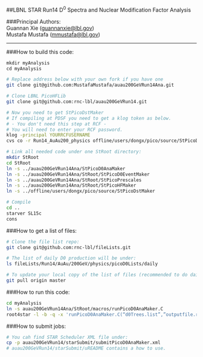 ##LBNL STAR Run14 D<sup>0</sup> Spectra and Nuclear Modification Factor Analysis
  
###Principal Authors:  
	Guannan Xie (guannanxie@lbl.gov)  
	Mustafa Mustafa (mmustafa@lbl.gov)  

- - -
###How to build this code:  
```bash
mkdir myAnalysis
cd myAnalysis

# Replace address below with your own fork if you have one
git clone git@github.com:MustafaMustafa/auau200GeVRun14Ana.git

# Clone LBNL PicoHFLib
git clone git@github.com:rnc-lbl/auau200GeVRun14.git

# Now you need to get StPicoDstMaker
# If compiling at PDSF you need to get a klog token as below.
# - You don't need this step at RCF - 
# You will need to enter your RCF password.
klog -principal YOURRCFUSERNAME
cvs co -r Run14_AuAu200_physics offline/users/dongx/pico/source/StPicoDstMaker

# Link all needed code under one StRoot directory:
mkdir StRoot
cd StRoot
ln -s ../auau200GeVRun14Ana/StPicoD0AnaMaker
ln -s ../auau200GeVRun14Ana/StRoot/StPicoD0EventMaker
ln -s ../auau200GeVRun14Ana/StRoot/StPicoPrescales
ln -s ../auau200GeVRun14Ana/StRoot/StPicoHFMaker
ln -s ../offline/users/dongx/pico/source/StPicoDstMaker

# Compile
cd ..
starver SL15c
cons
```

###How to get a list of files:  
```bash
# Clone the file list repo:
git clone git@github.com:rnc-lbl/fileLists.git

# The list of daily D0 production will be under:
ls fileLists/Run14/AuAu/200GeV/physics/picoD0Lists/daily

# To update your local copy of the list of files (recommended to do daily):
git pull origin master
```

###How to run this code:  
```bash
cd myAnalysis
ln -s auau200GeVRun14Ana/StRoot/macros/runPicoD0AnaMaker.C
root4star -l -b -q -x 'runPicoD0AnaMaker.C(“d0Trees.list”,”outputfile.root”)'
```

###How to submit jobs:
```bash
# You cah find STAR Scheduler XML file under:
cp -p auau200GeVRun14/starSubmit/submitPicoD0AnaMaker.xml
# auau200GeVRun14/starSubmit/uREADME contains a how to use.
```
